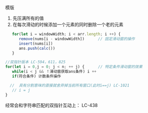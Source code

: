 模版
 1. 先压满所有的值
 2. 在每次滑动的时候添加一个元素的同时删除一个老的元素

 ```javascript
    for(let i = windowWidth; i < arr.length; i ++) {
       remove(nums[i - windowWidth])      // 固定滑动窗的操作
       insert(nums[i])
       ans.push(calc())
    }
 ```

 ```javascript
 //双指针版本 LC-594，611，825
 for(let i = 0,j = 0; j < n; ++ j) {      // 特定条件滑动窗的效果
    while(i < j && ！滑动窗获取ans条件) i ++
    if(符合条件) 计数条件操作

   //  具有分割意味的直接就舍弃掉当前所有窗口(此时i==j) LC-1021
    // i = j
 }

 ```

 经常会和字符串匹配的双指针互动上： LC-438